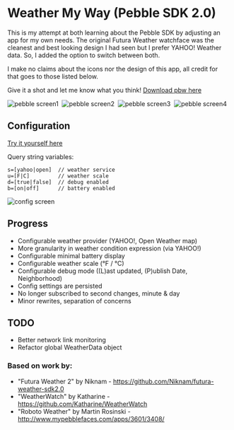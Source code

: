 
Weather My Way (Pebble SDK 2.0)
=================================

This is my attempt at both learning about the Pebble SDK by adjusting an app for my own needs. The original Futura Weather watchface was the cleanest and best looking design I had seen but I prefer YAHOO! Weather data. So, I added the option to switch between both. 

I make no claims about the icons nor the design of this app, all credit for that goes to those listed below. 

Give it a shot and let me know what you think! [Download pbw here](https://raw.githubusercontent.com/jaredbiehler/weather-my-way/master/release/weather-my-way-v1.0.pbw)

![pebble screen1](https://raw.githubusercontent.com/jaredbiehler/weather-my-way/master/screenshots/pebble-screenshot1.png)&nbsp;
![pebble screen2](https://raw.githubusercontent.com/jaredbiehler/weather-my-way/master/screenshots/pebble-screenshot2.png)&nbsp;
![pebble screen3](https://raw.githubusercontent.com/jaredbiehler/weather-my-way/master/screenshots/pebble-screenshot3.png)&nbsp;
![pebble screen4](https://raw.githubusercontent.com/jaredbiehler/weather-my-way/master/screenshots/pebble-screenshot4.png)

## Configuration 

[Try it yourself here](http://jaredbiehler.github.io/weather-my-way/config/)

 Query string variables: 
```
s=[yahoo|open]  // weather service
u=[F|C]         // weather scale
d=[true|false]  // debug enabled
b=[on|off]      // battery enabled
```

![config screen](https://raw.githubusercontent.com/jaredbiehler/weather-my-way/master/screenshots/weather-my-way-config.png)

## Progress
 - Configurable weather provider (YAHOO!, Open Weather map)
  - More granularity in weather condition expression (via YAHOO!)
 - Configurable minimal battery display
 - Configurable weather scale (°F / °C)
 - Configurable debug mode ((L)ast updated, (P)ublish Date, Neighborhood)
 - Config settings are persisted 
 - No longer subscribed to second changes, minute & day
 - Minor rewrites, separation of concerns

## TODO
- Better network link monitoring
- Refactor global WeatherData object

### Based on work by:
 - "Futura Weather 2" by Niknam - https://github.com/Niknam/futura-weather-sdk2.0
 - "WeatherWatch" by Katharine - https://github.com/Katharine/WeatherWatch
 - "Roboto Weather" by Martin Rosinski - http://www.mypebblefaces.com/apps/3601/3408/
